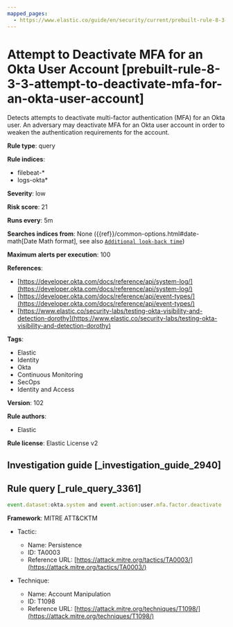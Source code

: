 ```yaml
---
mapped_pages:
  - https://www.elastic.co/guide/en/security/current/prebuilt-rule-8-3-3-attempt-to-deactivate-mfa-for-an-okta-user-account.html
---
```


# Attempt to Deactivate MFA for an Okta User Account [prebuilt-rule-8-3-3-attempt-to-deactivate-mfa-for-an-okta-user-account]

Detects attempts to deactivate multi-factor authentication (MFA) for an Okta user. An adversary may deactivate MFA for an Okta user account in order to weaken the authentication requirements for the account.

**Rule type**: query

**Rule indices**:

* filebeat-*
* logs-okta*

**Severity**: low

**Risk score**: 21

**Runs every**: 5m

**Searches indices from**: None ({{ref}}/common-options.html#date-math[Date Math format], see also [`Additional look-back time`](docs-content://solutions/security/detect-and-alert/create-detection-rule.md#rule-schedule))

**Maximum alerts per execution**: 100

**References**:

* [https://developer.okta.com/docs/reference/api/system-log/](https://developer.okta.com/docs/reference/api/system-log/)
* [https://developer.okta.com/docs/reference/api/event-types/](https://developer.okta.com/docs/reference/api/event-types/)
* [https://www.elastic.co/security-labs/testing-okta-visibility-and-detection-dorothy](https://www.elastic.co/security-labs/testing-okta-visibility-and-detection-dorothy)

**Tags**:

* Elastic
* Identity
* Okta
* Continuous Monitoring
* SecOps
* Identity and Access

**Version**: 102

**Rule authors**:

* Elastic

**Rule license**: Elastic License v2

## Investigation guide [_investigation_guide_2940]



## Rule query [_rule_query_3361]

```js
event.dataset:okta.system and event.action:user.mfa.factor.deactivate
```

**Framework**: MITRE ATT&CKTM

* Tactic:

    * Name: Persistence
    * ID: TA0003
    * Reference URL: [https://attack.mitre.org/tactics/TA0003/](https://attack.mitre.org/tactics/TA0003/)

* Technique:

    * Name: Account Manipulation
    * ID: T1098
    * Reference URL: [https://attack.mitre.org/techniques/T1098/](https://attack.mitre.org/techniques/T1098/)



